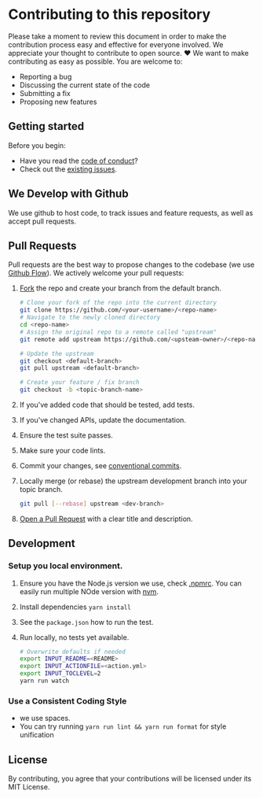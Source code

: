 # Contributing to this repository <!-- omit in toc -->

Please take a moment to review this document in order to make the contribution process easy and effective for everyone involved. We appreciate your thought to contribute to open source. :heart: We want to make contributing as easy as possible. You are welcome to:

- Reporting a bug
- Discussing the current state of the code
- Submitting a fix
- Proposing new features

## Getting started <!-- omit in toc -->

Before you begin:

- Have you read the [code of conduct](CODE_OF_CONDUCT.md)?
- Check out the [existing issues](https://github.com/npalm/action-docs-action/issues).


## We Develop with Github

We use github to host code, to track issues and feature requests, as well as accept pull requests.

## Pull Requests

Pull requests are the best way to propose changes to the codebase (we use [Github Flow](https://guides.github.com/introduction/flow/index.html)). We actively welcome your pull requests:


1. [Fork](http://help.github.com/fork-a-repo/) the repo and create your branch from the default branch.
   
   ```bash
   # Clone your fork of the repo into the current directory
   git clone https://github.com/<your-username>/<repo-name>
   # Navigate to the newly cloned directory
   cd <repo-name>
   # Assign the original repo to a remote called "upstream"
   git remote add upstream https://github.com/<upsteam-owner>/<repo-name>

   # Update the upstream
   git checkout <default-branch>
   git pull upstream <default-branch>

   # Create your feature / fix branch
   git checkout -b <topic-branch-name>
   ```

2. If you've added code that should be tested, add tests.
3. If you've changed APIs, update the documentation.
4. Ensure the test suite passes.
5. Make sure your code lints.
6. Commit your changes, see [conventional commits](https://www.conventionalcommits.org/en/v1.0.0/).
7. Locally merge (or rebase) the upstream development branch into your topic branch.
   
    ```bash
   git pull [--rebase] upstream <dev-branch>
   ```

8. [Open a Pull Request](https://help.github.com/articles/using-pull-requests/)
    with a clear title and description.


## Development

### Setup you local environment.

1. Ensure you have the Node.js version we use, check [.npmrc](.npmrc). You can easily run multiple NOde version with [nvm](https://github.com/nvm-sh/nvm).

2. Install dependencies `yarn install`

3. See the `package.json` how to run the test.

4. Run locally, no tests yet available.

   ```bash
   # Overwrite defaults if needed
   export INPUT_README=<README>
   export INPUT_ACTIONFILE=<action.yml>
   export INPUT_TOCLEVEL=2
   yarn run watch
   ```

### Use a Consistent Coding Style

- we use spaces.
- You can try running `yarn run lint && yarn run format` for style unification


## License

By contributing, you agree that your contributions will be licensed under its MIT License.

